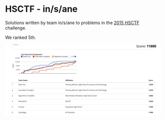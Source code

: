HSCTF - in/s/ane
===============

Solutions written by team in/s/ane to problems in the [2015 HSCTF](http://hsctf.com) challenge.

We ranked 5th.

![Rank 5](https://raw.githubusercontent.com/ChesleyTan/hsctf-in-s-ane/master/_Ranking/Ranking.png)
